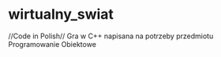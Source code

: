 # wirtualny_swiat
//Code in Polish// Gra w C++ napisana na potrzeby przedmiotu Programowanie Obiektowe
